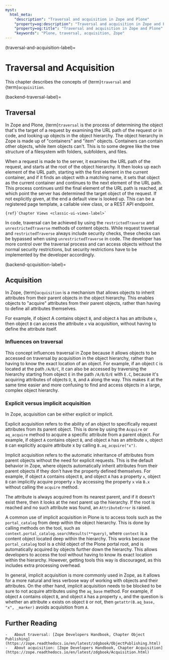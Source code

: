 ```yaml
---
myst:
  html_meta:
    "description": "Traversal and acquisition in Zope and Plone"
    "property=og:description": "Traversal and acquisition in Zope and Plone"
    "property=og:title": "Traversal and acquisition in Zope and Plone"
    "keywords": "Plone, traversal, acquisition, Zope"
---
```


(traversal-and-acquisition-label)=

# Traversal and Acquisition

This chapter describes the concepts of {term}`traversal` and {term}`acquisition`.


(backend-traversal-label)=

## Traversal

In Zope and Plone, {term}`traversal` is the process of determining the object that's the target of a request by examining the URL path of the request or in code, and looking up objects in the object hierarchy.
The object hierarchy in Zope is made up of "containers" and "item" objects.
Containers can contain other objects, while item objects can't.
This is to some degree like the tree structure of a filesystem with folders, subfolders, and files.

When a request is made to the server, it examines the URL path of the request, and starts at the root of the object hierarchy.
It then looks up each element of the URL path, starting with the first element in the current container, and if it finds an object with a matching name, it sets that object as the current container and continues to the next element of the URL path.
This process continues until the final element of the URL path is reached, at which point the server has determined the target object of the request.
If not explicitly given, at the end a default view is looked up.
This can be a registered page template, a callable view class, or a REST API endpoint.

```{seealso}
{ref}`Chapter Views <classic-ui-views-label>`
```

In code, traversal can be achieved by using the `restrictedTraverse` and `unrestrictedTraverse` methods of content objects.
While request traversal and `restrictedTraverse` always include security checks, these checks can be bypassed when using `unrestrictedTraverse` in code.
The developer has more control over the traversal process and can access objects without the normal security restrictions, but security restrictions have to be implemented by the developer accordingly.


(backend-qcquisition-label)=

## Acquisition

In Zope, {term}`acquisition` is a mechanism that allows objects to inherit attributes from their parent objects in the object hierarchy.
This enables objects to "acquire" attributes from their parent objects, rather than having to define all attributes themselves.

For example, if object A contains object `B`, and object `A` has an attribute `x`, then object `B` can access the attribute `x` via acquisition, without having to define the attribute itself.


### Influences on traversal

This concept influences traversal in Zope because it allows objects to be accessed on traversal by acquisition in the object hierarchy, rather than having to know the exact location of an object.
For example, if an object `C` is located at the path `/A/B/C`, it can also be accessed by traversing the hierarchy starting from object `E` in the path `/A/B/D/E` with `E.C`, because it's acquiring attributes of objects `D`, `B`, and `A` along the way.
This makes it at the same time easier and more confusing to find and access objects in a large, complex object hierarchy.


### Explicit versus implicit acquisition

In Zope, acquisition can be either explicit or implicit.

Explicit acquisition refers to the ability of an object to specifically request attributes from its parent object.
This is done by using the `Acquire` or `aq_acquire` method to acquire a specific attribute from a parent object.
For example, if object `A` contains object `B`, and object `A` has an attribute `x`, object `B` can explicitly acquire attribute x by calling `B.aq_acquire("x")`.

Implicit acquisition refers to the automatic inheritance of attributes from parent objects without the need for explicit requests.
This is the default behavior in Zope, where objects automatically inherit attributes from their parent objects if they don't have the property defined themselves.
For example, if object `A` contains object `B`, and object `A` has a property `x`, object `B` can implicitly acquire property `x` by accessing the property `x` via `B.x` without calling the `acquire` method.

The attribute is always acquired from its nearest parent, and if it doesn't exist there, then it looks at the next parent up the hierarchy.
If the root is reached and no such attribute was found, an `AttributeError` is raised.

A common use of implicit acquisition in Plone is to access tools such as the `portal_catalog` from deep within the object hierarchy.
This is done by calling methods on the tool, such as `context.portal_catalog.searchResults(**query)`, where `context` is a content object located deep within the hierarchy.
This works because the `portal_catalog` tool is a child object of the Plone portal root, and is automatically acquired by objects further down the hierarchy.
This allows developers to access the tool without having to know its exact location within the hierarchy.
However, getting tools this way is discouraged, as this includes extra processing overhead.

In general, implicit acquisition is more commonly used in Zope, as it allows for a more natural and less verbose way of working with objects and their attributes.
On the other hand, implicit acquisition needs to be blocked to be sure to not acquire attributes using the `aq_base` method.
For example, if object `A` contains object `B`, and object `A` has a property `x`, and the question is whether an attribute `x` exists on object `B` or not, then `getattr(B.aq_base, "x", _marker)` avoids acquisition from `A`.


## Further Reading

```{seealso}
-   About traversal: [Zope Developers Handbook, Chapter Object Publishing](https://zope.readthedocs.io/en/latest/zdgbook/ObjectPublishing.html)
-   About acquisition: [Zope Developers Handbook, Chapter Acquisition](https://zope.readthedocs.io/en/latest/zdgbook/Acquisition.html)
```

